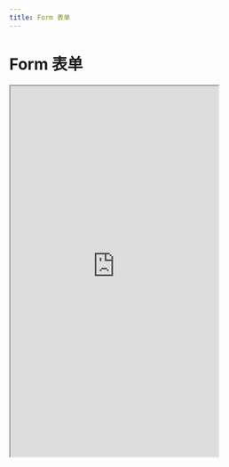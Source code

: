 ```yaml
---
title: Form 表单
---
```


# Form 表单

<iframe src="https://cfg-design.github.io/cfgd-uniapp3/#/pages/form/index" style="width: 375px; height: 667px" />

### 基本使用

```vue-html
<c-form>
  <c-form-item label="账号">
    <c-input placeholder="用户名" />
  </c-form-item>
</c-form>
```

### 验证规则 {#rules}

添加对 trigger 支持； 值有： 'input' 、 'change' 、 'blur' 和 'focus' 。

其它参数详情请查看 [async-validator](https://github.com/yiminghe/async-validator) 。

```ts
import type { FormRules, RadioProps } from '@/uni_modules/cfg-design'
import { ref } from 'vue'
import CForm from '@/uni_modules/cfg-design/components/c-form/c-form.vue'
import Form1 from './form1.vue'

const defaultFormData = {
  nickName: '',
  name: 'user0',
  pass: '',
  pass2: '',
  brief: '',
  hobby: [],
  agreement: false,
  sex: '',
  sync: false,
  age: 17
}

const sexs: RadioProps[] = [
  { text: '男', value: '1' },
  { text: '女', value: '2' },
  { text: '保密[no-feedback]', value: '3', noFeedback: true }
]

const formRef = ref<InstanceType<typeof CForm>>()
const formData = ref({ ...defaultFormData })
const rules: FormRules = {
  name: [
    {
      required: true,
      message: '用户名不能为空',
      trigger: 'input'
    }
  ],
  pass: [
    {
      required: true,
      message: '密码不能为空',
      trigger: ['input']
    }
  ],
  pass2: [
    {
      required: true,
      message: '密码2不能为空',
      trigger: ['input', 'blur']
    },
    {
      // 小程序不支持方法传参。需要使用 formRef.value!.setRules(rules) 来设置
      validator: () => formData.value.pass === formData.value.pass2,
      message: '两次密码输入不同',
      trigger: 'blur'
    },
  ],
  hobby: [
    {
      required: true,
      type: 'array',
      message: '请选择你的爱好',
      trigger: 'change'
    }
  ],
  sex: [
    {
      required: true,
      message: '请选择性别',
      trigger: ['change']
    }
  ],
  brief: [
    {
      required: true,
      message: '简介不能为空',
      trigger: 'input'
    }
  ],
  agreement: [
    {
      required: true,
      type: 'enum',
      enum: [true],
      message: '请选择阅读并同意协议',
      trigger: 'change'
    }
  ],
  sync: [
    {
      required: true,
      type: 'enum',
      enum: [true],
      message: '请开启同步',
      trigger: 'change'
    }
  ],
  age: [
    {
      required: true,
      type: 'number',
      min: 18,
      message: '年龄太小',
      trigger: 'change'
    }
  ],
}

const onSubmit = () => {
  formRef.value?.validate((errors) => {
    console.log(errors)
    if (errors) {
      uni.showToast({
        title: errors[0].message,
        icon: 'error'
      })
      return
    }

    uni.showToast({ title: 'submitting' })
  })
}
const onReset = () => formRef.value!.reset()
const clear = () => formRef.value!.clear()
const restoreValidation = () => formRef.value!.restoreValidation()
```

```vue-html
<c-form
  ref="formRef"
  v-model:value="formData"
  :rules="rules"
  :item="{ labelWidth: 120 }"
>
  <c-form-item no-label no-border-bottom>
    <c-row gutter="10rpx">
      <c-col>
        <c-button color="warning" text="清空校验结果" width="100%" @click="restoreValidation" />
      </c-col>
      <c-col>
        <c-button color="success" text="清空数据" width="100%" @click="clear" />
      </c-col>
      <c-col>
        <c-button color="error" text="重置" width="100%" form-type="reset" @click="onReset" />
      </c-col>
      <c-col>
        <c-button color="primary" text="提交" width="100%" form-type="submit" @click="onSubmit" />
      </c-col>
    </c-row>
  </c-form-item>
  <c-form-item label="昵称">
    <c-input v-model:value="formData.nickName" placeholder="昵称" />
  </c-form-item>
  <c-form-item label="账号" path="name">
    <c-input v-model:value="formData.name" placeholder="用户名" clearable />
  </c-form-item>
  <c-form-item label="密码" path="pass">
    <c-input v-model:value="formData.pass" password placeholder="密码" auto-focus clearable />
  </c-form-item>
  <c-form-item label="密码2" path="pass2">
    <c-input v-model:value="formData.pass2" password placeholder="再次输入密码" border />
  </c-form-item>
  <c-form-item label="密码2" path="pass2">
    <c-input v-model:value="formData.pass2" password placeholder="input: no-feedback" border no-feedback />
  </c-form-item>
  <c-form-item label="密码2" path="pass2" no-feedback>
    <c-input v-model:value="formData.pass2" password placeholder="form-item: no-feedback" border />
  </c-form-item>
  <c-form-item label="爱好" path="hobby">
    <c-checkbox-group v-model:value="formData.hobby" c="row">
      <c-checkbox text="看电影" />
      <c-checkbox text="听音乐[no-feedback]" no-feedback />
    </c-checkbox-group>
  </c-form-item>
  <c-form-item label="性别" path="sex">
    <c-radio-group v-model:value="formData.sex" c="row" :items="sexs" />
  </c-form-item>
  <c-form-item label="同步" path="sync">
    <c-switch v-model:value="formData.sync" round />
    <c-switch v-model:value="formData.sync" no-feedback un-checked-text="no-feedback" checked-text="no-feedback" />
  </c-form-item>
  <c-form-item label="年龄" path="age">
    <c-input-number v-model:value="formData.age" />
  </c-form-item>
  <c-form-item label="简介" path="brief">
    <c-textarea v-model:value="formData.brief" placeholder="简介" height="100rpx" />
  </c-form-item>
  <c-form-item label="协议" path="agreement">
    <c-checkbox v-model:checked="formData.agreement">
      <c-text>已阅读并同意</c-text><c-text color="primary" @click.stop="">《xxxxxxxxxx》</c-text><c-text>协议</c-text>
    </c-checkbox>
  </c-form-item>
</c-form>
```

### API

### Form Props {#props}

| 名称             | 类型                         | 默认值             | 版本           | 说明           |
|:----------------|:-----------------------------|:------------------|:--------------|:--------------|
| c               | string                       | default           |               | 配置名。[使用说明](/guide/props.html#config)    |
| props           | FormProps                    | undefined         |               | 全部 props 。 [使用说明](/guide/props.html) |
| c-class         | HTMLAttributes['class']      | undefined         |               | 自定义类名 |
| c-style         | HTMLAttributes['style']      | undefined         |               | 自定义样式 |
| value           | Record<string, any>          | undefined         |               | 表单数据对象 |
| rules           | FormRules                    | undefined         |               | [验证规则](#rules)。[async-validator](https://github.com/yiminghe/async-validator)  |
| disabled        | boolean                      | undefined         |               | 是否禁用 |
| item            | FormItemProps                | undefined         |               | [FormItemProps](#form-item-props)  |

### FormItem Props {#form-item-props}

| 名称             | 类型                         | 默认值             | 版本           | 说明           |
|:----------------|:----------------------------|:------------------|:--------------|:--------------|
| c                | string                     | default           |               | 配置名。[使用说明](/guide/props.html#config)    |
| props            | FormProps                  | undefined         |               | 全部 props 。 [使用说明](/guide/props.html) |
| c-class          | HTMLAttributes['class']    | undefined         |               | 自定义类名 |
| c-style          | HTMLAttributes['style']    | undefined         |               | 自定义样式 |
| main-class       | HTMLAttributes['class']    | undefined         |               | main 的自定义类名 |
| main-style       | HTMLAttributes['style']    | undefined         |               | main 的自定义样式 |
| label-class      | HTMLAttributes['class']    | undefined         |               | label 的自定义类名 |
| label-style      | HTMLAttributes['style']    | undefined         |               | label 的自定义样式 |
| content-class    | HTMLAttributes['class']    | undefined         |               | content 的自定义类名 |
| content-style    | HTMLAttributes['style']    | undefined         |               | content 的自定义样式 |
| size             | string \| number           | undefined         |               | 字体大小。 [使用说明](/guide/font-sizes.html) |
| path             | string                     | undefined         |               | Form value 对象的属性名 |
| label            | string                     | undefined         |               | 标签文字 |
| label-placement  | 'left' \| 'top'            | undefined         |               | 标签显示的位置 |
| label-width      | string \| number           | undefined         |               | 标签的宽度 |
| label-for        | string                     | undefined         |               | 绑定控件的 id  |
| label-text-props | TextProps                  | undefined         |               | 标签文字。[TextProps](/components/text.html#props)  |
| right-icon       | string                     | undefined         |               | 右边图标名称或代码 |
| right-icon-props | IconProps                  | undefined         |               | [IconProps](/components/icon.html#props)  |
| error-props      | TextProps                  | undefined         |               | [TextProps](/components/text.html#props)  |
| disabled         | boolean                    | undefined         |               | 是否禁用 |
| no-feedback      | boolean                    | undefined         |               | 是否展示校验反馈 |
| no-label         | boolean                    | undefined         |               | 是否展示标签 |
| no-require-mark  | boolean                    | undefined         |               | 是否展示必填的星号 |
| no-border-bottom | boolean                    | undefined         |               | 是否不显示表单项的下划线边框 |
| line-props       | LineProps                  | undefined         |               | 下划线边框。[LineProps](/components/line.html#props) |

### FormItem Slots {#form-item-slots}

| 名称             | 参数                             | 说明           |
|:----------------|:------------------------------- |:--------------|
| default         | ()                              | 自定义 content 左边的内容 |
| label           | ()                              | 自定义 label  |
| error           | { errMsg: string | undefined }  | 自定义错误提示 |


### Form Methods validateField 相同}

| 名称                  | 类型                                                                                                                 | 说明               |
|:---------------------|:---------------------------------------------------------------------------------------------------------------------|:------------------|
| setRules             | (rules: FormRules) => void                                                                                           | 设置验证规则。用来解决小程序 props 不能传方法问题。 |
| validate             | (callback?: (errors: ValidateError[] \| null, fields: ValidateFieldsError \| Values) => void) => Promise\<Values\>   | 验证表单 |
| validateField        | (field: string, callback?: ValidateCallback, trigger?: ValidationTrigger) => Promise\<Values\>                       | 对表单某个字段进行验证。 callback 同跟 validate 一样           |
| restoreValidation    | () => void                                                                                                           | 清空校验结果           |
| clear                | () => void                                                                                                           | 删除表单数据，并清空校验结果           |
| reset                | () => void                                                                                                           | 还原表单数据，并清空校验结果           |

### Form Provides {#provide}

```ts
import {
  formInjectionKeyDisabled,
  formInjectionKeyFieldsErrors,
  formInjectionKeyItemProps,
  formInjectionKeyRules,
  formInjectionKeyValidateField
} from '@/uni_modules/cfg-design'
```

| 名称                                | 类型                                                    | 说明               |
|:-----------------------------------|:--------------------------------------------------------|:------------------|
| formInjectionKeyRules              | InjectionKey\<Ref\<FormRules\>\> = Symbol()             | 验证规则               |
| formInjectionKeyDisabled           | InjectionKey\<Ref\<boolean\>\> = Symbol()               | 是否禁用               |
| formInjectionKeyItemProps          | InjectionKey\<Ref\<FormItemProps\>\> = Symbol()         | [FormItemProps](#form-item-props)               |
| formInjectionKeyFieldsErrors       | InjectionKey\<Ref\<ValidateFieldsError\>\> = Symbol()   | 验证错误结果数据               |
| formInjectionKeyValidateField      | InjectionKey\<FormValidateField\> = Symbol()            | 对表单某个字段进行验证， 跟 Methods validateField 相同|


### FormItem Provides {#form-item-provide}

```ts
import {
  formItemInjectionKeyDisabled,
  formItemInjectionKeyNoFeedback,
  formItemInjectionKeyPath,
  formItemInjectionKeySize
} from '@/uni_modules/cfg-design'
```

| 名称                                | 类型                                                      | 说明               |
|:-----------------------------------|:----------------------------------------------------------|:------------------|
| formItemInjectionKeySize           | InjectionKey\<Ref\<string\>\> = Symbol()                  | 字体大小               |
| formItemInjectionKeyDisabled       | InjectionKey\<Ref\<boolean\>\> = Symbol()                 | 是否禁用               |
| formItemInjectionKeyPath           | InjectionKey\<Ref\<string\>\> = Symbol()                  | Form value 对象的属性名               |
| formItemInjectionKeyNoFeedback     | InjectionKey\<Ref\<boolean\>\> = Symbol()                 | 是否展示校验反馈               |
